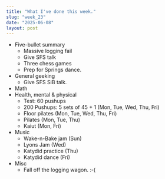```yaml
---
title: "What I've done this week."
slug: "week_23"
date: "2025-06-08"
layout: post
---
```


* Five-bullet summary
    - Massive logging fail
    - Give SFS talk
    - Three chess games
    - Prep for Springs dance.
* General geeking
    - Give SFS SiB talk.
* Math
* Health, mental & physical
    - Test: 60 pushups
    - 200 Pushups: 5 sets of 45 + 1 (Mon, Tue, Wed, Thu, Fri)
    - Floor pilates (Mon, Tue, Wed, Thu, Fri)
    - Pilates (Mon, Tue, Thu)
    - Kaiut (Mon, Fri)
* Music
    - Wake-n-Bake jam (Sun)
    - Lyons Jam (Wed)
    - Katydid practice (Thu)
    - Katydid dance (Fri)
* Misc
    - Fall off the logging wagon. :-(
